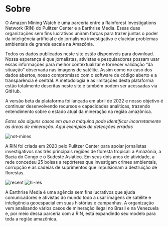# Sobre

O Amazon Mining Watch é uma parceria entre a Rainforest Investigations Network (RIN) do Pulitzer Center e a Earthrise Media. Essas duas organizações sem fins lucrativos uniram forças para trazer juntas o poder da inteligência artificial e do jornalismo investigativo e elucidar problemas ambientais de grande escala na Amazônia.

Todos os dados publicados neste site estão disponíveis para download. Nossa esperança é que jornalistas, ativistas e pesquisadores possam usar essas informações para melhor contextualizar e fornecer validação “da situação” observada nas imagens de satélite. Assim como no caso dos dados abertos, nosso compromisso com o software de código aberto e a transparência é central. A metodologia e as limitações desta plataforma estão totalmente descritas neste site e também podem ser acessadas via GitHub.

A versão beta da plataforma foi lançada em abril de 2022 e nosso objetivo é continuar desenvolvendo recursos e capacidades analíticas, trazendo entendimento sobre o estado atual da mineração na região amazônica.

_Estes são alguns casos em que a máquina pode identificar incorretamente as áreas de mineração. Aqui exemplos de detecções erradas_

![not-mines](/images/not-mines.png)

A RIN foi criada em 2020 pelo Pulitzer Center para apoiar jornalistas investigativos nas três principais regiões de floresta tropical: a Amazônia, a Bacia do Congo e o Sudeste Asiático. Em seus dois anos de atividade, a rede concedeu 25 bolsas a repórteres que investigam crimes ambientais, corrupção e as cadeias de suprimentos que impulsionam a destruição de florestas.

![recent](/images/img-1.jpg)
![hi-res](/images/img-2.jpg)

A Earthrise Media é uma agência sem fins lucrativos que ajuda comunicadores e ativistas do mundo todo a usar imagens de satélite e inteligência geoespacial em suas histórias e campanhas. A organização vem analisando vários casos de mineração ilegal no Brasil e na Venezuela e, por meio dessa parceria com a RIN, está expandindo seu modelo para toda a região amazônica.
